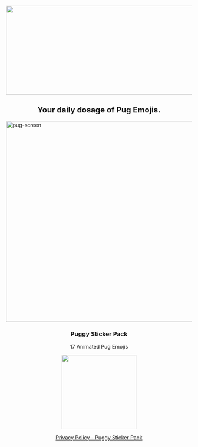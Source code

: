 <p style="text-align: right;"><img style="text-align: center; display: block; margin-left: auto; margin-right: auto;" src="https://user-images.githubusercontent.com/2395780/72453397-ddca2280-3773-11ea-9feb-50df1345af23.png" alt="" width="519" height="241" /></p>
<h2 style="text-align: center;">Your daily dosage of Pug Emojis.</h2>
<p><img style="display: block; margin-left: auto; margin-right: auto;" src="https://user-images.githubusercontent.com/2395780/95665881-2b0fd080-0b09-11eb-95fa-2e4c71280bee.png" alt="pug-screen" width="545" align="center" /></p>
<h3 style="text-align: center;">Puggy Sticker Pack</h3>
<p style="text-align: center;">17 Animated Pug Emojis</p>
<p><a href="https://apps.apple.com/us/app/puggy-sticker-pack-fun-emoji/id1507052503?itsct=apps_box&amp;itscg=30200"> <img style="display: block; margin-left: auto; margin-right: auto;" src="https://user-images.githubusercontent.com/2395780/95666274-e128e980-0b0c-11eb-9f9d-b37474cf28a3.png" width="202" /></a></p>
<p style="text-align: center;"><a href="http://www.teamcowdog.com/privacy_policy_puggy.html">Privacy Policy - Puggy Sticker Pack</a></p>

